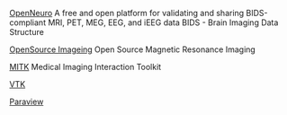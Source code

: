 [OpenNeuro](https://openneuro.org/) A free and open platform for validating and sharing BIDS-compliant MRI, PET, MEG, EEG, and iEEG data
BIDS - Brain Imaging Data Structure

[OpenSource Imageing](https://www.opensourceimaging.org/) Open Source Magnetic Resonance Imaging

[MITK](https://www.mitk.org/) Medical Imaging Interaction Toolkit

[VTK](https://vtk.org/)

[Paraview](https://www.paraview.org/)
